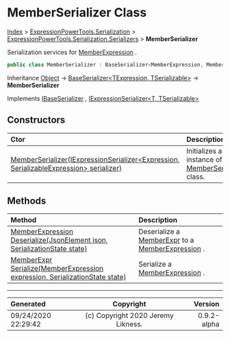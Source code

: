﻿# MemberSerializer Class

[Index](../index.md) > [ExpressionPowerTools.Serialization](ExpressionPowerTools.Serialization.a.md) > [ExpressionPowerTools.Serialization.Serializers](ExpressionPowerTools.Serialization.Serializers.n.md) > **MemberSerializer**

Serialization services for [MemberExpression](https://docs.microsoft.com/dotnet/api/system.linq.expressions.memberexpression) .

```csharp
public class MemberSerializer : BaseSerializer<MemberExpression, MemberExpr>, IExpressionSerializer<MemberExpression, MemberExpr>, IBaseSerializer
```

Inheritance [Object](https://docs.microsoft.com/dotnet/api/system.object) → [BaseSerializer&lt;TExpression, TSerializable>](ExpressionPowerTools.Serialization.Serializers.BaseSerializer`2.cs.md) → **MemberSerializer**

Implements  [IBaseSerializer](ExpressionPowerTools.Serialization.Signatures.IBaseSerializer.i.md) ,  [IExpressionSerializer&lt;T, TSerializable>](ExpressionPowerTools.Serialization.Signatures.IExpressionSerializer`2.i.md) 

## Constructors

| Ctor | Description |
| :-- | :-- |
| [MemberSerializer(IExpressionSerializer&lt;Expression, SerializableExpression> serializer)](ExpressionPowerTools.Serialization.Serializers.MemberSerializer.ctor.md#memberserializeriexpressionserializerexpression-serializableexpression-serializer) | Initializes a new instance of the [MemberSerializer](ExpressionPowerTools.Serialization.Serializers.MemberSerializer.cs.md) class. |
## Methods

| Method | Description |
| :-- | :-- |
| [MemberExpression Deserialize(JsonElement json, SerializationState state)](ExpressionPowerTools.Serialization.Serializers.MemberSerializer.Deserialize.m.md) | Deserialize a [MemberExpr](ExpressionPowerTools.Serialization.Serializers.MemberExpr.cs.md) to a [MemberExpression](https://docs.microsoft.com/dotnet/api/system.linq.expressions.memberexpression) . |
| [MemberExpr Serialize(MemberExpression expression, SerializationState state)](ExpressionPowerTools.Serialization.Serializers.MemberSerializer.Serialize.m.md) | Serialize a [MemberExpression](https://docs.microsoft.com/dotnet/api/system.linq.expressions.memberexpression) . |

---

| Generated | Copyright | Version |
| :-- | :-: | --: |
| 09/24/2020 22:29:42 | (c) Copyright 2020 Jeremy Likness. | 0.9.2-alpha |

